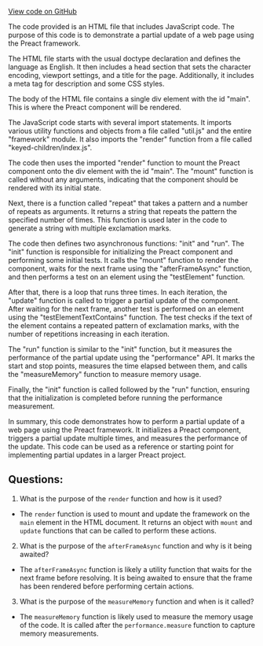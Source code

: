 [View code on GitHub](https://github.com/preactjs/preact/benches/src/03_update10th1k_x16.html)

The code provided is an HTML file that includes JavaScript code. The purpose of this code is to demonstrate a partial update of a web page using the Preact framework. 

The HTML file starts with the usual doctype declaration and defines the language as English. It then includes a head section that sets the character encoding, viewport settings, and a title for the page. Additionally, it includes a meta tag for description and some CSS styles.

The body of the HTML file contains a single div element with the id "main". This is where the Preact component will be rendered.

The JavaScript code starts with several import statements. It imports various utility functions and objects from a file called "util.js" and the entire "framework" module. It also imports the "render" function from a file called "keyed-children/index.js".

The code then uses the imported "render" function to mount the Preact component onto the div element with the id "main". The "mount" function is called without any arguments, indicating that the component should be rendered with its initial state.

Next, there is a function called "repeat" that takes a pattern and a number of repeats as arguments. It returns a string that repeats the pattern the specified number of times. This function is used later in the code to generate a string with multiple exclamation marks.

The code then defines two asynchronous functions: "init" and "run". The "init" function is responsible for initializing the Preact component and performing some initial tests. It calls the "mount" function to render the component, waits for the next frame using the "afterFrameAsync" function, and then performs a test on an element using the "testElement" function.

After that, there is a loop that runs three times. In each iteration, the "update" function is called to trigger a partial update of the component. After waiting for the next frame, another test is performed on an element using the "testElementTextContains" function. The test checks if the text of the element contains a repeated pattern of exclamation marks, with the number of repetitions increasing in each iteration.

The "run" function is similar to the "init" function, but it measures the performance of the partial update using the "performance" API. It marks the start and stop points, measures the time elapsed between them, and calls the "measureMemory" function to measure memory usage.

Finally, the "init" function is called followed by the "run" function, ensuring that the initialization is completed before running the performance measurement.

In summary, this code demonstrates how to perform a partial update of a web page using the Preact framework. It initializes a Preact component, triggers a partial update multiple times, and measures the performance of the update. This code can be used as a reference or starting point for implementing partial updates in a larger Preact project.
## Questions: 
 1. What is the purpose of the `render` function and how is it used?
- The `render` function is used to mount and update the framework on the `main` element in the HTML document. It returns an object with `mount` and `update` functions that can be called to perform these actions.

2. What is the purpose of the `afterFrameAsync` function and why is it being awaited?
- The `afterFrameAsync` function is likely a utility function that waits for the next frame before resolving. It is being awaited to ensure that the frame has been rendered before performing certain actions.

3. What is the purpose of the `measureMemory` function and when is it called?
- The `measureMemory` function is likely used to measure the memory usage of the code. It is called after the `performance.measure` function to capture memory measurements.